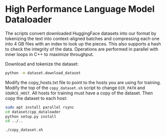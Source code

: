 # High Performance Language Model Dataloader

The scripts convert downloaded HuggingFace datasets into our format by tokenizing the text into context-aligned batches and compressing each one into 4 GB files with an index to look up the pieces.  This also supports a hash to check the integrity of the data.  Operations are performed in parallel with inner loops in C++ to maximize throughput.

Download and tokenize the dataset:

```bash
python -m dataset.download_dataset
```

Modify the copy_hosts.txt file to point to the hosts you are using for training.  Modify the top of the `copy_dataset.sh` script to change `DIR_PATH` and `SOURCE_HOST`.  All hosts for training must have a copy of the dataset.  Then copy the dataset to each host:

```bash
sudo apt install parallel rsync
cd dataset/cpp_dataloader
python setup.py install
cd ../..
```

```bash
./copy_dataset.sh
```
